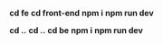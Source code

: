 **cd fe**
**cd front-end**
**npm i**
**npm run dev**


**cd ..**
**cd ..**
**cd be**
**npm i**
**npm run dev**